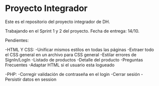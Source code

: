 # Proyecto Integrador

Este es el repositorio del proyecto integrador de DH.

Trabajando en el Sprint 1 y 2 del proyecto. Fecha de entrega: 14/10.

Pendientes:

-HTML Y CSS:
-Unificar mismos estilos en todas las páginas
-Extraer todo el CSS general en un archivo para CSS general
-Estilar errores de SignIn/LogIn
-Listado de productos
-Detalle del producto
-Preguntas Frecuentes
-Adaptar HTML si el usuario esta logueado

-PHP:
-Corregir validación de contraseña en el login
-Cerrar sesión
-Persistir datos en session
